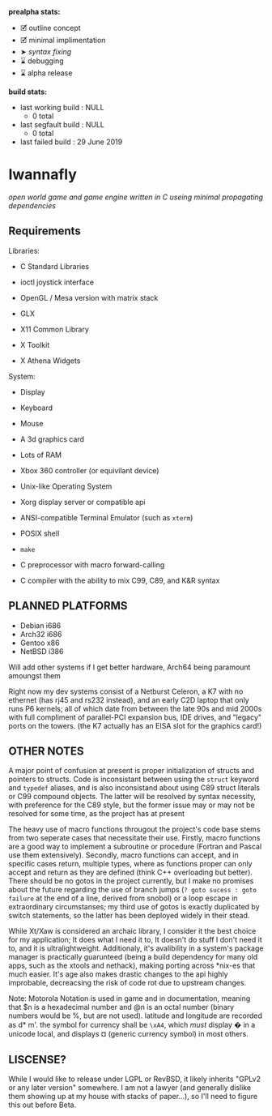 **prealpha stats:**
- 🗹 outline concept
- 🗹 minimal implimentation
- ➤ *syntax fixing*
- ⌛ debugging
- ⌛ alpha release

**build stats:**
- last working build : NULL
	- 0 total
- last segfault build : NULL
	- 0 total
- last failed build : 29 June 2019

Iwannafly
=========
*open world game and game engine written in C useing minimal propagating dependencies*

Requirements
------------

Libraries:

- C Standard Libraries
- ioctl joystick interface

- OpenGL / Mesa version with matrix stack
- GLX

- X11 Common Library
- X Toolkit
- X Athena Widgets

System:

- Display
- Keyboard
- Mouse
- A 3d graphics card
- Lots of RAM
- Xbox 360 controller (or equivilant device)

- Unix-like Operating System
- Xorg display server or compatible api
- ANSI-compatible Terminal Emulator (such as <CODE>xterm</CODE>)
- POSIX shell
- <CODE>make</CODE>
- C preprocessor with macro forward-calling
- C compiler with the ability to mix C99, C89, and K&R syntax

PLANNED PLATFORMS
-----------------

- Debian i686
- Arch32 i686
- Gentoo  x86
- NetBSD i386

Will add other systems if I get better hardware, Arch64 being paramount amoungst them

Right now my dev systems consist of a Netburst Celeron, a K7 with no ethernet (has rj45 and rs232 instead), and an early C2D laptop that only runs P6 kernels; all of which date from between the late 90s and mid 2000s with full compliment of parallel-PCI expansion bus, IDE drives, and "legacy" ports on the towers. (the K7 actually has an EISA slot for the graphics card!)

OTHER NOTES
-----------

A major point of confusion at present is proper initialization of structs and pointers to structs. Code is inconsistant between using the <CODE>struct</CODE> keyword and <CODE>typedef</CODE> aliases, and is also inconsistand about using C89 struct literals or C99 compound objects. The latter will be resolved by syntax necessity, with preference for the C89 style, but the former issue may or may not be resolved for some time, as the project has at present

The heavy use of macro functions througout the project's code base stems from two seperate cases that necessitate their use. Firstly, macro functions are a good way to implement a subroutine or procedure (Fortran and Pascal use them extensively). Secondly, macro functions can accept, and in specific cases return, multiple types, where as functions proper can only accept and return as they are defined (think C++ overloading but better). There should be no gotos in the project currently, but I make no promises about the future regarding the use of branch jumps (<CODE>? goto sucess : goto failure</CODE> at the end of a line, derived from snobol) or a loop escape in extraordinary circumstanses; my third use of gotos is exactly duplicated by switch statements, so the latter has been deployed widely in their stead.

While Xt/Xaw is considered an archaic library, I consider it the best choice for my application; It does what I need it to, It doesn't do stuff I don't need it to, and it is ultralightweight. Additionaly, it's avalibility in a system's package manager is practically guarunteed (being a build dependency for many old apps, such as the xtools and nethack), making porting across \*nix-es that much easier. It's age also makes drastic changes to the api highly improbable, decreacsing the risk of code rot due to upstream changes.

Note: Motorola Notation is used in game and in documentation, meaning that $n is a hexadecimal number and @n is an octal number (binary numbers would be %, but are not used). latitude and longitude are recorded as d\* m'. the symbol for currency shall be <CODE>\xA4</CODE>, which *must* display � in a unicode local, and displays ¤ (generic currency symbol) in most others.

LISCENSE?
---------
While I would like to release under LGPL or RevBSD, it likely inherits "GPLv2 or any later version" somewhere. I am not a lawyer (and generally dislike them showing up at my house with stacks of paper...), so I'll need to figure this out before Beta.
